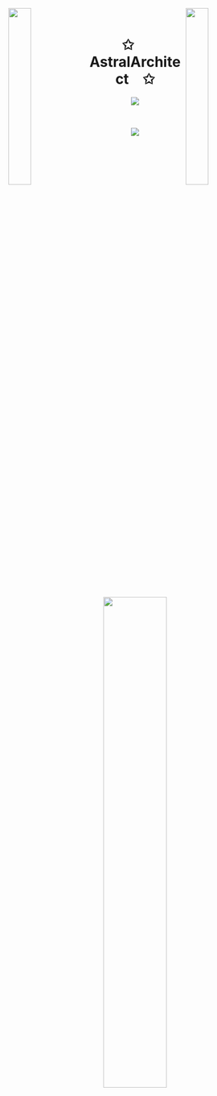 <img align="left" src="https://user-images.githubusercontent.com/65187002/144930161-2f783401-8d27-4fdf-a2f7-cc0ba32f1f1f.gif" width="30%" style="display:inline;"><img align="right" src="https://user-images.githubusercontent.com/65187002/144930161-2f783401-8d27-4fdf-a2f7-cc0ba32f1f1f.gif" width="30%" style="display:inline;">
<br>
<p align="center">
    <h1 align="center">✩&emsp;AstralArchitect&emsp;✩</h1>
</p>
<p align="center">
    <img src="https://readme-typing-svg.herokuapp.com/?lines=Bienvenue+sur+mon+profile!;Have+a+look+around!&font=Fira%20Code&color=%23D62F79&center=true&width=280&height=50">
</p>
<br>
<p align="center">
    <img id="preview" src="https://komarev.com/ghpvc/?username=AstralArchitect&color=grey">
</p>
<p align="center">
    <a href="https://github.com/AstralArchitect"><img width="50%" src="https://github-readme-stats.vercel.app/api/top-langs/?username=AstralArchitect&theme=auto&hide=html,css,cmake&layout=compact&langs_count=5&bg_color=101010&hide_title=true"></a>
</p>
